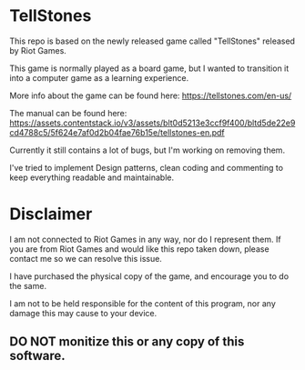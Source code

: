 # TellStones

This repo is based on the newly released game called "TellStones" released by Riot Games.

This game is normally played as a board game, but I wanted to transition it into a computer game as a learning experience.

More info about the game can be found here:
https://tellstones.com/en-us/

The manual can be found here:
https://assets.contentstack.io/v3/assets/blt0d5213e3ccf9f400/bltd5de22e9cd4788c5/5f624e7af0d2b04fae76b15e/tellstones-en.pdf

Currently it still contains a lot of bugs, but I'm working on removing them.

I've tried to implement Design patterns, clean coding and commenting to keep everything readable and maintainable.

# Disclaimer

I am not connected to Riot Games in any way, nor do I represent them.
If you are from Riot Games and would like this repo taken down, please contact me so we can resolve this issue.

I have purchased the physical copy of the game, and encourage you to do the same.

I am not to be held responsible for the content of this program, nor any damage this may cause to your device.

## DO NOT monitize this or any copy of this software.
